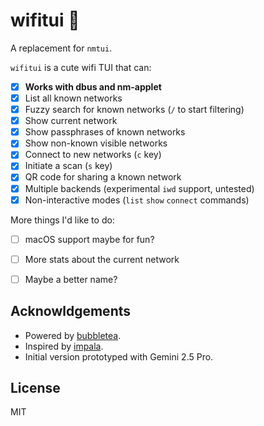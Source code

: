 # wifitui 🫣

A replacement for `nmtui`.

`wifitui` is a cute wifi TUI that can:
- [x] **Works with dbus and nm-applet**
- [x] List all known networks
- [x] Fuzzy search for known networks (`/` to start filtering)
- [x] Show current network
- [x] Show passphrases of known networks
- [x] Show non-known visible networks
- [x] Connect to new networks (`c` key)
- [x] Initiate a scan (`s` key)
- [x] QR code for sharing a known network
- [x] Multiple backends (experimental `iwd` support, untested)
- [x] Non-interactive modes (`list` `show` `connect` commands)

More things I'd like to do:
- [ ] macOS support maybe for fun?
- [ ] More stats about the current network
- [ ] Maybe a better name?


## Acknowldgements

- Powered by [bubbletea](https://github.com/charmbracelet/bubbletea).
- Inspired by [impala](https://github.com/pythops/impala).
- Initial version prototyped with Gemini 2.5 Pro.

## License

MIT

